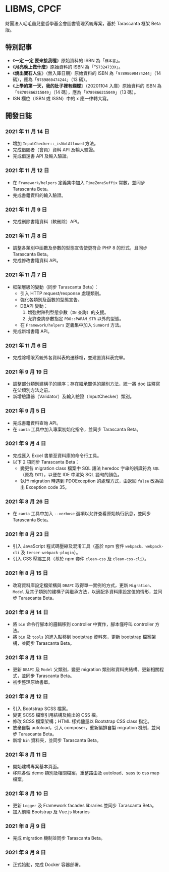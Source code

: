 # LIBMS, CPCF

財團法人毛毛蟲兒童哲學基金會圖書管理系統專案，基於 Tarascanta 框架 Beta 版。


## 特別記事

* 《**一定 一定 要來接我喔**》原始資料的 ISBN 為「`樣本書`」。
* 《**月亮晚上做什麼**》原始資料的 ISBN 為「`”57324733X`」。
* 《**燒出寶石人生**》（無入庫日期）原始資料的 ISBN 為「`97898690474244`」（14 碼），應為「`9789860474244`」（13 碼）。
* 《**上學的第一天，我的肚子裡有蝴蝶**》（20201104 入庫）原始資料的 ISBN 為「`98709866215049`」（14 碼），應為「`9789866215049`」（13 碼）。
* ISN 欄位（ISBN 或 ISSN）中的 x 應一律轉大寫。


## 開發日誌

### 2021 年 11 月 14 日
* 增加 `InputChecker::_isNotAllowed` 方法。
* 完成借閱者（會員）資料 API 及輸入驗證。
* 完成借還書 API 及輸入驗證。

### 2021 年 11 月 12 日
* 在 `Framework/helpers` 定義集中加入 `TimeZoneSuffix` 常數，並同步 Tarascanta Beta。
* 完成書籍資料的輸入驗證。

### 2021 年 11 月 9 日
* 完成刪除書籍資料（軟刪除）API。

### 2021 年 11 月 8 日
* 調整各類別中函數及參數的型態宣告使更符合 PHP 8 的形式，且同步 Tarascanta Beta。
* 完成修改書籍資料 API。

### 2021 年 11 月 7 日
* 框架層級的變動（同步 Tarascanta Beta）：
  - 引入 HTTP request/response 處理類別。
  - 強化各類別及函數的型態宣告。
  - DBAPI 變動：
    1. 增強對陣列型態參數（`IN` 查詢）的支援。
    2. 允許查詢參數指定 `PDO::PARAM_STR` 以外的型態。
  - 在 `Framework/helpers` 定義集中加入 `SumWord` 方法。
* 完成新增書籍 API。

### 2021 年 11 月 6 日
* 完成除權限系統外各資料表的遷移檔，並建置資料表完畢。

### 2021 年 9 月 19 日
* 調整部分類別建構子的順序；存在繼承關係的類別方法，統一將 doc 註釋寫在父類別方法之前。
* 新增驗證器（Validator）及輸入驗證（InputChecker）類別。

### 2021 年 9 月 5 日
* 完成書籍資料查詢 API。
* 在 `canta` 工具中加入專案初始化指令，並同步 Tarascanta Beta。

### 2021 年 9 月 4 日
* 完成匯入 Excel 書單至資料庫的命令行工具。
* 以下 2 項同步 Tarascanta Beta：
  - 變更各 migration class 檔案中 SQL 語法 heredoc 字串的辨識符為 `SQL`（原為 `EOT`），以便在 IDE 中渲染 SQL 語句的顏色。
  - 執行 migration 時遇到 PDOException 的處理方式，由返回 `false` 改為拋出 Exception code 35。

### 2021 年 8 月 26 日
* 在 `canta` 工具中加入 `--verbose` 選項以允許查看原始執行訊息，並同步 Tarascanta Beta。

### 2021 年 8 月 23 日
* 引入 JavaScript 程式碼壓縮及混淆工具（基於 npm 套件 `webpack`、`webpack-cli` 及 `terser-webpack-plugin`）。
* 引入 CSS 壓縮工具（基於 npm 套件 `clean-css` 及 `clean-css-cli`）。

### 2021 年 8 月 15 日
* 改寫資料庫設定檔架構與 `DBAPI` 取得單一實例的方式，更新 `Migration`、`Model` 及其子類別的建構子與繼承方法，以適配多資料庫設定值的情形，並同步 Tarascanta Beta。

### 2021 年 8 月 14 日
* 將 `bin` 命令行腳本的邏輯移到 controller 中實作，腳本僅呼叫 controller 方法。
* 將 `bin` 及 `tools` 的進入點移到 bootstrap 資料夾，更新 bootstrap 檔案架構，並同步 Tarascanta Beta。

### 2021 年 8 月 13 日
* 更新 `DBAPI` 及 `Model` 父類別，變更 migration 類別和資料夾結構、更新相關程式，並同步 Tarascanta Beta。
* 初步整理原始書單。

### 2021 年 8 月 12 日
* 引入 Bootstrap SCSS 檔案。
* 變更 SCSS 檔案引用結構及輸出的 CSS 檔。
* 修改 SCSS 檔案架構；HTML 樣式儘量以 Bootstrap CSS class 指定。
* 放棄自製 autoload，引入 composer，重新編排自製 migration 機制，並同步 Tarascanta Beta。
* 新增 `bin` 資料夾，並同步 Tarascanta Beta。

### 2021 年 8 月 11 日
* 開始建構專案基本頁面。
* 移除各個 demo 類別及相關檔案，重整路由及 autoload、sass to css map 檔案。

### 2021 年 8 月 10 日
* 更新 `Logger` 及 Framework facades libraries 並同步 Tarascanta Beta。
* 加入前端 Bootstrap 及 Vue.js libraries

### 2021 年 8 月 9 日
* 完成 migration 機制並同步 Tarascanta Beta。

### 2021 年 8 月 8 日
* 正式始動，完成 Docker 容器部署。
